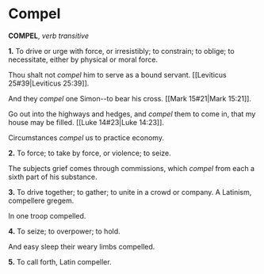 # Compel

**COMPEL**, _verb transitive_

**1.** To drive or urge with force, or irresistibly; to constrain; to oblige; to necessitate, either by physical or moral force.

Thou shalt not _compel_ him to serve as a bound servant. [[Leviticus 25#39|Leviticus 25:39]].

And they _compel_ one Simon--to bear his cross. [[Mark 15#21|Mark 15:21]].

Go out into the highways and hedges, and _compel_ them to come in, that my house may be filled. [[Luke 14#23|Luke 14:23]].

Circumstances _compel_ us to practice economy.

**2.** To force; to take by force, or violence; to seize.

The subjects grief comes through commissions, which _compel_ from each a sixth part of his substance.

**3.** To drive together; to gather; to unite in a crowd or company. A Latinism, compellere gregem.

In one troop compelled.

**4.** To seize; to overpower; to hold.

And easy sleep their weary limbs compelled.

**5.** To call forth, Latin compeller.